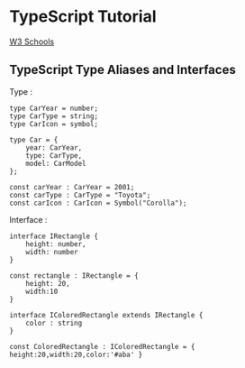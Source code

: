 # TypeScript Tutorial
[W3 Schools](https://www.w3schools.com/typescript/typescript_aliases_and_interfaces.php)



## TypeScript Type Aliases and Interfaces

Type :

```
type CarYear = number;
type CarType = string;
type CarIcon = symbol;

type Car = {
    year: CarYear,
    type: CarType,
    model: CarModel
};

const carYear : CarYear = 2001;
const carType : CarType = "Toyota";
const carIcon : CarIcon = Symbol("Corolla");

```

Interface :

```
interface IRectangle {
    height: number,
    width: number
}

const rectangle : IRectangle = {
    height: 20,
    width:10
}

interface IColoredRectangle extends IRectangle {
    color : string
}

const ColoredRectangle : IColoredRectangle = { height:20,width:20,color:'#aba' }
```


